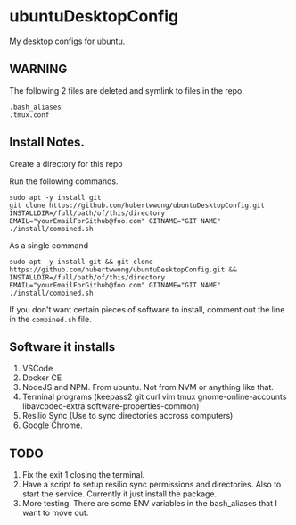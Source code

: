 # ubuntuDesktopConfig

My desktop configs for ubuntu.

## WARNING

The following 2 files are deleted and symlink to files in the repo.

```
.bash_aliases
.tmux.conf
```

## Install Notes.

Create a directory for this repo

Run the following commands.
```
sudo apt -y install git
git clone https://github.com/hubertwwong/ubuntuDesktopConfig.git
INSTALLDIR=/full/path/of/this/directory EMAIL="yourEmailForGithub@foo.com" GITNAME="GIT NAME" ./install/combined.sh
```

As a single command
```
sudo apt -y install git && git clone https://github.com/hubertwwong/ubuntuDesktopConfig.git && INSTALLDIR=/full/path/of/this/directory EMAIL="yourEmailForGithub@foo.com" GITNAME="GIT NAME" ./install/combined.sh
```

If you don't want certain pieces of software to install, comment out the line in the `combined.sh` file.

## Software it installs

1. VSCode
2. Docker CE
3. NodeJS and NPM. From ubuntu. Not from NVM or anything like that.
4. Terminal programs (keepass2 git curl vim tmux gnome-online-accounts libavcodec-extra software-properties-common)
5. Resilio Sync (Use to sync directories accross computers)
6. Google Chrome.

## TODO

1. Fix the exit 1 closing the terminal.
2. Have a script to setup resilio sync permissions and directories. Also to start the service. Currently it just install the package.
3. More testing. There are some ENV variables in the bash_aliases that I want to move out.